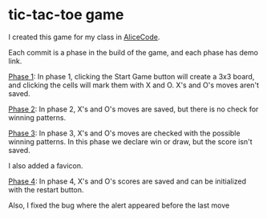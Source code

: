 # tic-tac-toe game
I created this game for my class in [AliceCode](https://www.alicecode.org/en).

Each commit is a phase in the build of the game, and each phase has demo link.

[Phase 1](https://tic-tac-toe-phase-1.netlify.app/): In phase 1, clicking the Start Game button will create a 3x3 board, and clicking the cells will mark them with X and O. X's and O's moves aren't saved.

[Phase 2](https://tic-tac-toe-phase-2.netlify.app/): In phase 2, X's and O's moves are saved, but there is no check for winning patterns.

[Phase 3](https://tic-tac-toe-phase-3.netlify.app/): In phase 3, X's and O's moves are checked with the possible winning patterns. In this phase we declare win or draw, but the score isn't saved.

I also added a favicon.

[Phase 4](https://tic-tac-toe-phase-4.netlify.app/): In phase 4, X's and O's scores are saved and can be initialized with the restart button.

Also, I fixed the bug where the alert appeared before the last move
